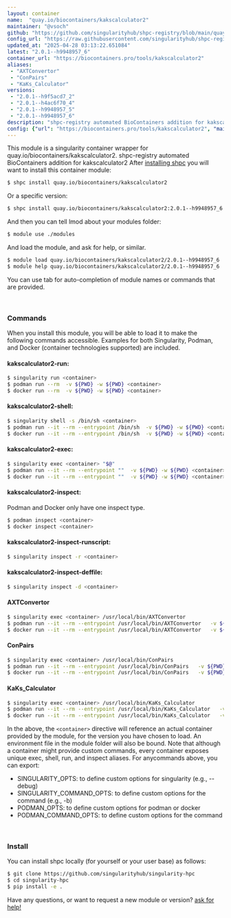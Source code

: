 ```yaml
---
layout: container
name:  "quay.io/biocontainers/kakscalculator2"
maintainer: "@vsoch"
github: "https://github.com/singularityhub/shpc-registry/blob/main/quay.io/biocontainers/kakscalculator2/container.yaml"
config_url: "https://raw.githubusercontent.com/singularityhub/shpc-registry/main/quay.io/biocontainers/kakscalculator2/container.yaml"
updated_at: "2025-04-28 03:13:22.651084"
latest: "2.0.1--h9948957_6"
container_url: "https://biocontainers.pro/tools/kakscalculator2"
aliases:
 - "AXTConvertor"
 - "ConPairs"
 - "KaKs_Calculator"
versions:
 - "2.0.1--h9f5acd7_2"
 - "2.0.1--h4ac6f70_4"
 - "2.0.1--h9948957_5"
 - "2.0.1--h9948957_6"
description: "shpc-registry automated BioContainers addition for kakscalculator2"
config: {"url": "https://biocontainers.pro/tools/kakscalculator2", "maintainer": "@vsoch", "description": "shpc-registry automated BioContainers addition for kakscalculator2", "latest": {"2.0.1--h9948957_6": "sha256:ae157b0f27553d80557083c4472f085f06707361b21c492ccd1105e4a553136f"}, "tags": {"2.0.1--h9f5acd7_2": "sha256:172eea3e171ef608e73e2bbae63645d9dd4c82052f6bdf924d19326fcdba6d40", "2.0.1--h4ac6f70_4": "sha256:f8e8cf39e32e533e60344df1cc9385128402284f47f40b01bd834931d27f0048", "2.0.1--h9948957_5": "sha256:20390c67b4255ea1475f08bfafa950c616649b72b39f646de72e5c33455ed5b3", "2.0.1--h9948957_6": "sha256:ae157b0f27553d80557083c4472f085f06707361b21c492ccd1105e4a553136f"}, "docker": "quay.io/biocontainers/kakscalculator2", "aliases": {"AXTConvertor": "/usr/local/bin/AXTConvertor", "ConPairs": "/usr/local/bin/ConPairs", "KaKs_Calculator": "/usr/local/bin/KaKs_Calculator"}}
---
```


This module is a singularity container wrapper for quay.io/biocontainers/kakscalculator2.
shpc-registry automated BioContainers addition for kakscalculator2
After [installing shpc](#install) you will want to install this container module:


```bash
$ shpc install quay.io/biocontainers/kakscalculator2
```

Or a specific version:

```bash
$ shpc install quay.io/biocontainers/kakscalculator2:2.0.1--h9948957_6
```

And then you can tell lmod about your modules folder:

```bash
$ module use ./modules
```

And load the module, and ask for help, or similar.

```bash
$ module load quay.io/biocontainers/kakscalculator2/2.0.1--h9948957_6
$ module help quay.io/biocontainers/kakscalculator2/2.0.1--h9948957_6
```

You can use tab for auto-completion of module names or commands that are provided.

<br>

### Commands

When you install this module, you will be able to load it to make the following commands accessible.
Examples for both Singularity, Podman, and Docker (container technologies supported) are included.

#### kakscalculator2-run:

```bash
$ singularity run <container>
$ podman run --rm  -v ${PWD} -w ${PWD} <container>
$ docker run --rm  -v ${PWD} -w ${PWD} <container>
```

#### kakscalculator2-shell:

```bash
$ singularity shell -s /bin/sh <container>
$ podman run --it --rm --entrypoint /bin/sh  -v ${PWD} -w ${PWD} <container>
$ docker run --it --rm --entrypoint /bin/sh  -v ${PWD} -w ${PWD} <container>
```

#### kakscalculator2-exec:

```bash
$ singularity exec <container> "$@"
$ podman run --it --rm --entrypoint ""  -v ${PWD} -w ${PWD} <container> "$@"
$ docker run --it --rm --entrypoint ""  -v ${PWD} -w ${PWD} <container> "$@"
```

#### kakscalculator2-inspect:

Podman and Docker only have one inspect type.

```bash
$ podman inspect <container>
$ docker inspect <container>
```

#### kakscalculator2-inspect-runscript:

```bash
$ singularity inspect -r <container>
```

#### kakscalculator2-inspect-deffile:

```bash
$ singularity inspect -d <container>
```


#### AXTConvertor

```bash
$ singularity exec <container> /usr/local/bin/AXTConvertor
$ podman run --it --rm --entrypoint /usr/local/bin/AXTConvertor   -v ${PWD} -w ${PWD} <container> -c " $@"
$ docker run --it --rm --entrypoint /usr/local/bin/AXTConvertor   -v ${PWD} -w ${PWD} <container> -c " $@"
```


#### ConPairs

```bash
$ singularity exec <container> /usr/local/bin/ConPairs
$ podman run --it --rm --entrypoint /usr/local/bin/ConPairs   -v ${PWD} -w ${PWD} <container> -c " $@"
$ docker run --it --rm --entrypoint /usr/local/bin/ConPairs   -v ${PWD} -w ${PWD} <container> -c " $@"
```


#### KaKs_Calculator

```bash
$ singularity exec <container> /usr/local/bin/KaKs_Calculator
$ podman run --it --rm --entrypoint /usr/local/bin/KaKs_Calculator   -v ${PWD} -w ${PWD} <container> -c " $@"
$ docker run --it --rm --entrypoint /usr/local/bin/KaKs_Calculator   -v ${PWD} -w ${PWD} <container> -c " $@"
```



In the above, the `<container>` directive will reference an actual container provided
by the module, for the version you have chosen to load. An environment file in the
module folder will also be bound. Note that although a container
might provide custom commands, every container exposes unique exec, shell, run, and
inspect aliases. For anycommands above, you can export:

 - SINGULARITY_OPTS: to define custom options for singularity (e.g., --debug)
 - SINGULARITY_COMMAND_OPTS: to define custom options for the command (e.g., -b)
 - PODMAN_OPTS: to define custom options for podman or docker
 - PODMAN_COMMAND_OPTS: to define custom options for the command

<br>

### Install

You can install shpc locally (for yourself or your user base) as follows:

```bash
$ git clone https://github.com/singularityhub/singularity-hpc
$ cd singularity-hpc
$ pip install -e .
```

Have any questions, or want to request a new module or version? [ask for help!](https://github.com/singularityhub/singularity-hpc/issues)